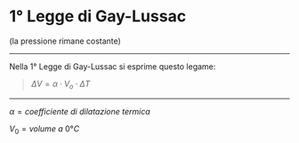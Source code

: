 # 1° Legge di Gay-Lussac

(la pressione rimane costante)


---
Nella 1° Legge di Gay-Lussac si esprime questo legame: 

> $\Delta V = \alpha \cdot V_o \cdot  \Delta T$

---

$\alpha = coefficiente \ di \ dilatazione \ termica$

$V_0 = volume \ a\ 0°C$
